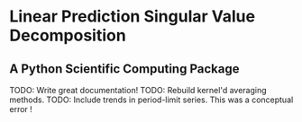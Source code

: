 Linear Prediction Singular Value Decomposition
==============================================
A Python Scientific Computing Package
-------------------------------------

TODO: Write great documentation!
TODO: Rebuild kernel'd averaging methods.
TODO: Include trends in period-limit series. This was a conceptual error !